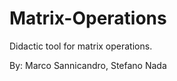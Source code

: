 Matrix-Operations
=================

Didactic tool for matrix operations.

By:
Marco Sannicandro, Stefano Nada
